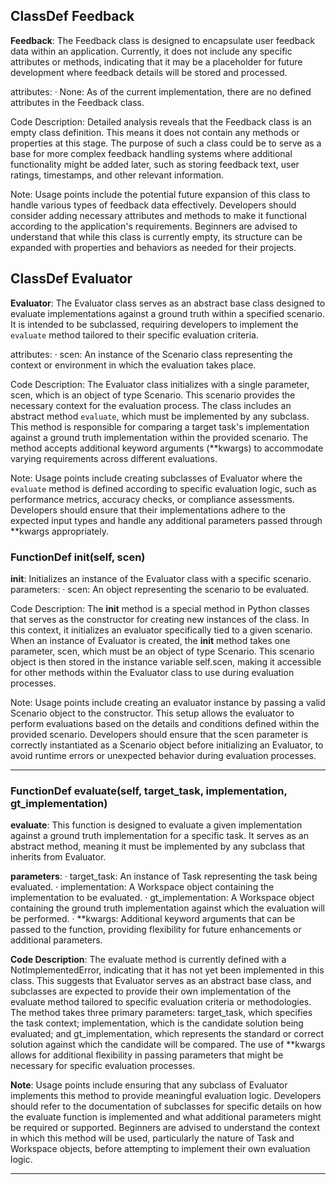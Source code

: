 ## ClassDef Feedback
**Feedback**: The Feedback class is designed to encapsulate user feedback data within an application. Currently, it does not include any specific attributes or methods, indicating that it may be a placeholder for future development where feedback details will be stored and processed.

attributes:
· None: As of the current implementation, there are no defined attributes in the Feedback class.

Code Description: Detailed analysis reveals that the Feedback class is an empty class definition. This means it does not contain any methods or properties at this stage. The purpose of such a class could be to serve as a base for more complex feedback handling systems where additional functionality might be added later, such as storing feedback text, user ratings, timestamps, and other relevant information.

Note: Usage points include the potential future expansion of this class to handle various types of feedback data effectively. Developers should consider adding necessary attributes and methods to make it functional according to the application's requirements. Beginners are advised to understand that while this class is currently empty, its structure can be expanded with properties and behaviors as needed for their projects.
## ClassDef Evaluator
**Evaluator**: The Evaluator class serves as an abstract base class designed to evaluate implementations against a ground truth within a specified scenario. It is intended to be subclassed, requiring developers to implement the `evaluate` method tailored to their specific evaluation criteria.

attributes:
· scen: An instance of the Scenario class representing the context or environment in which the evaluation takes place.

Code Description: The Evaluator class initializes with a single parameter, scen, which is an object of type Scenario. This scenario provides the necessary context for the evaluation process. The class includes an abstract method `evaluate`, which must be implemented by any subclass. This method is responsible for comparing a target task's implementation against a ground truth implementation within the provided scenario. The method accepts additional keyword arguments (**kwargs) to accommodate varying requirements across different evaluations.

Note: Usage points include creating subclasses of Evaluator where the `evaluate` method is defined according to specific evaluation logic, such as performance metrics, accuracy checks, or compliance assessments. Developers should ensure that their implementations adhere to the expected input types and handle any additional parameters passed through **kwargs appropriately.
### FunctionDef __init__(self, scen)
**__init__**: Initializes an instance of the Evaluator class with a specific scenario.
parameters:
· scen: An object representing the scenario to be evaluated.

Code Description: The __init__ method is a special method in Python classes that serves as the constructor for creating new instances of the class. In this context, it initializes an evaluator specifically tied to a given scenario. When an instance of Evaluator is created, the __init__ method takes one parameter, scen, which must be an object of type Scenario. This scenario object is then stored in the instance variable self.scen, making it accessible for other methods within the Evaluator class to use during evaluation processes.

Note: Usage points include creating an evaluator instance by passing a valid Scenario object to the constructor. This setup allows the evaluator to perform evaluations based on the details and conditions defined within the provided scenario. Developers should ensure that the scen parameter is correctly instantiated as a Scenario object before initializing an Evaluator, to avoid runtime errors or unexpected behavior during evaluation processes.
***
### FunctionDef evaluate(self, target_task, implementation, gt_implementation)
**evaluate**: This function is designed to evaluate a given implementation against a ground truth implementation for a specific task. It serves as an abstract method, meaning it must be implemented by any subclass that inherits from Evaluator.

**parameters**:
· target_task: An instance of Task representing the task being evaluated.
· implementation: A Workspace object containing the implementation to be evaluated.
· gt_implementation: A Workspace object containing the ground truth implementation against which the evaluation will be performed.
· **kwargs: Additional keyword arguments that can be passed to the function, providing flexibility for future enhancements or additional parameters.

**Code Description**: The evaluate method is currently defined with a NotImplementedError, indicating that it has not yet been implemented in this class. This suggests that Evaluator serves as an abstract base class, and subclasses are expected to provide their own implementation of the evaluate method tailored to specific evaluation criteria or methodologies. The method takes three primary parameters: target_task, which specifies the task context; implementation, which is the candidate solution being evaluated; and gt_implementation, which represents the standard or correct solution against which the candidate will be compared. The use of **kwargs allows for additional flexibility in passing parameters that might be necessary for specific evaluation processes.

**Note**: Usage points include ensuring that any subclass of Evaluator implements this method to provide meaningful evaluation logic. Developers should refer to the documentation of subclasses for specific details on how the evaluate function is implemented and what additional parameters might be required or supported. Beginners are advised to understand the context in which this method will be used, particularly the nature of Task and Workspace objects, before attempting to implement their own evaluation logic.
***

